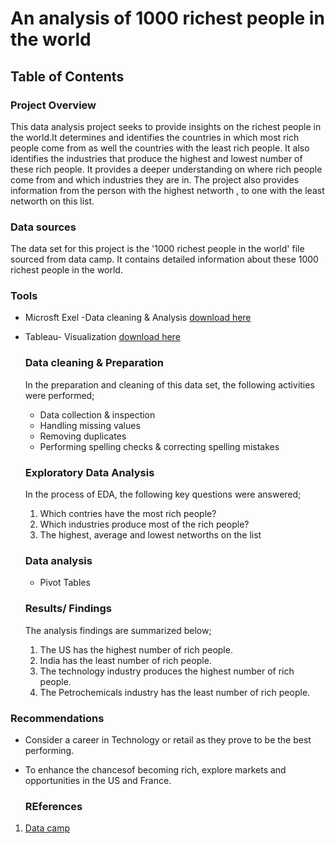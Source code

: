 # An analysis of 1000 richest people in the world

## Table of Contents

### Project Overview
This data analysis project seeks to provide insights on the richest people in the world.It determines and identifies the countries in which most rich people come from as well the countries with the least rich people. It also identifies the industries that produce the highest and lowest number of these rich people. It provides a deeper understanding on where rich people come from and which industries they are in. The project also provides information from the person with the highest networth , to one with the least networth on this list.

### Data sources

The data set for this project is the '1000 richest people in the world' file sourced from data camp. It contains detailed information about these 1000 richest people in the world.

### Tools
- Microsft Exel -Data cleaning & Analysis [download here](https://microsoft.com) 
- Tableau- Visualization [download here](https://tableau.com)

  ### Data cleaning & Preparation
  In the preparation and cleaning of this data set, the following activities were performed;
  - Data collection & inspection
  - Handling missing values
  - Removing duplicates
  - Performing spelling checks & correcting spelling mistakes
 
  ### Exploratory Data Analysis
    In the process of EDA, the following key questions were answered;
    1. Which contries have the most rich people?
    2. Which industries produce most of the rich people?
    3. The highest, average and lowest networths on the list

  ### Data analysis
  - Pivot Tables

  ### Results/ Findings
  The analysis findings are summarized below;
  1. The US has the highest number of rich people.
  2. India has the least number of rich people.
  3. The technology industry produces the highest number of rich people.
  4. The Petrochemicals industry has the least number of rich people.


 ### Recommendations
 - Consider a career in Technology or retail as they prove to be the best performing.
 - To enhance the chancesof becoming rich, explore markets and opportunities in the US and France.

   ### REferences
  1. [Data camp](https://datacamp.com)
     
 
 
  
  

